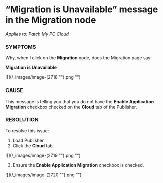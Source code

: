 # “Migration is Unavailable” message in the Migration node

_Applies to: Patch My PC Cloud_

### SYMPTOMS

Why, when I click on the **Migration** node, does the Migration page say:

**Migration is Unavailable**

!\[]\(/\_images/image-(2718 "").png "")

### CAUSE

This message is telling you that you do not have the **Enable Application Migration** checkbox checked on the **Cloud** tab of the Publisher.

### RESOLUTION

To resolve this issue:

1. Load Publisher.
2. Click the **Cloud** tab.

!\[]\(/\_images/image-(2719 "").png "")

3. Ensure the **Enable Application Migration** checkbox is checked.

!\[]\(/\_images/image-(2720 "").png "")
